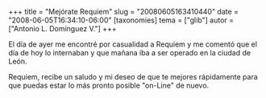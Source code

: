 +++
title = "Mejórate Requiem"
slug = "20080605163410440"
date = "2008-06-05T16:34:10-06:00"
[taxonomies]
tema = ["glib"]
autor = ["Antonio L. Dominguez V."]
+++

El día de ayer me encontré por casualidad a Requiem y me comentó que el
día de hoy lo internaban y que mañana iba a ser operado en la ciudad de
León.

Requiem, recibe un saludo y mi deseo de que te mejores rápidamente para
que puedas estar lo más pronto posible "on-Line" de nuevo.
